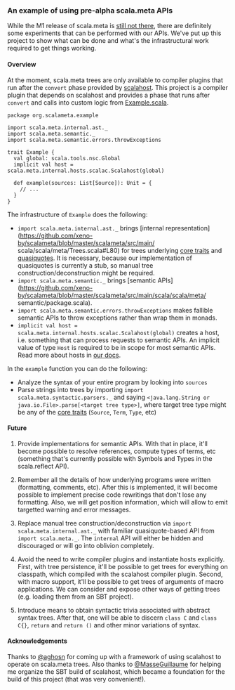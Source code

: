 ### An example of using pre-alpha scala.meta APIs

While the M1 release of scala.meta is [still not there](http://scalamacros.org/news/2014/11/30/state-of-the-meta-fall-2014.html), there are definitely some experiments that can be performed with our APIs. We've put up this project to show what can be done and what's the infrastructural work required to get things working.

#### Overview

At the moment, scala.meta trees are only available to compiler plugins that run after the `convert` phase provided by [scalahost](https://github.com/scalameta/scalahost). This project is a compiler plugin that depends on scalahost and provides a phase that runs after `convert` and calls into custom logic from [Example.scala](https://github.com/scalameta/example/blob/master/plugin/src/main/scala/org/scalameta/example/Example.scala).

```
package org.scalameta.example

import scala.meta.internal.ast._
import scala.meta.semantic._
import scala.meta.semantic.errors.throwExceptions

trait Example {
  val global: scala.tools.nsc.Global
  implicit val host = scala.meta.internal.hosts.scalac.Scalahost(global)

  def example(sources: List[Source]): Unit = {
    // ...
  }
}
```

The infrastructure of `Example` does the following:
  * `import scala.meta.internal.ast._` brings [internal representation](https://github.com/xeno-by/scalameta/blob/master/scalameta/src/main/ scala/scala/meta/Trees.scala#L80) for trees underlying [core traits](https://github.com/xeno-by/scalameta/blob/master/scalameta/src/main/scala/scala/meta/Trees.scala) and [quasiquotes](https://github.com/xeno-by/scalameta/blob/master/scalameta/src/main/scala/scala/meta/package.scala). It is necessary, because our implementation of  quasiquotes is currently a stub, so manual tree construction/deconstruction might be required.
  * `import scala.meta.semantic._` brings [semantic APIs](https://github.com/xeno-by/scalameta/blob/master/scalameta/src/main/scala/scala/meta/ semantic/package.scala).
  * `import scala.meta.semantic.errors.throwExceptions` makes fallible semantic APIs to throw exceptions rather than wrap them in monads.
  * `implicit val host = scala.meta.internal.hosts.scalac.Scalahost(global)` creates a host, i.e. something that can process requests to semantic APIs. An implicit value of type `Host` is required to be in scope for most semantic APIs. Read more about hosts in [our docs](https://github.com/scalameta/scalameta/blob/master/docs/hosts.md).

In the `example` function you can do the following:
  * Analyze the syntax of your entire program by looking into `sources`
  * Parse strings into trees by importing `import scala.meta.syntactic.parsers._` and saying `<java.lang.String or java.io.File>.parse[<target tree type>]`, where target tree type might be any of the [core traits](https://github.com/xeno-by/scalameta/blob/master/scalameta/src/main/scala/scala/meta/Trees.scala) (`Source`, `Term`, `Type`, etc)

#### Future

  1. Provide implementations for semantic APIs. With that in place, it'll become possible to resolve references, compute types of terms, etc (something that's currently possible with Symbols and Types in the scala.reflect API).

  2. Remember all the details of how underlying programs were written (formatting, comments, etc). After this is implemented, it will become possible to implement precise code rewritings that don't lose any formatting. Also, we will get position information, which will allow to emit targetted warning and error messages.

  3. Replace manual tree construction/deconstruction via `import scala.meta.internal.ast._` with familiar quasiquote-based API from `import scala.meta._`. The `internal` API will either be hidden and discouraged or will go into oblivion completely.

  4. Avoid the need to write compiler plugins and instantiate hosts explicitly. First, with tree persistence, it'll be possible to get trees for everything on classpath, which compiled with the scalahost compiler plugin. Second, with macro support, it'll be possible to get trees of arguments of macro applications. We can consider and expose other ways of getting trees (e.g. loading them from an SBT project).

  5. Introduce means to obtain syntactic trivia associated with abstract syntax trees. After that, one will be able to discern `class C` and `class C{}`, `return` and `return ()` and other minor variations of syntax.

#### Acknowledgements

Thanks to [@aghosn](https://github.com/aghosn) for coming up with a framework of using scalahost to operate on scala.meta trees. Also thanks to [@MasseGuillaume](https://github.com/MasseGuillaume) for helping me organize the SBT build of scalahost, which became a foundation for the build of this project (that was very convenient!).